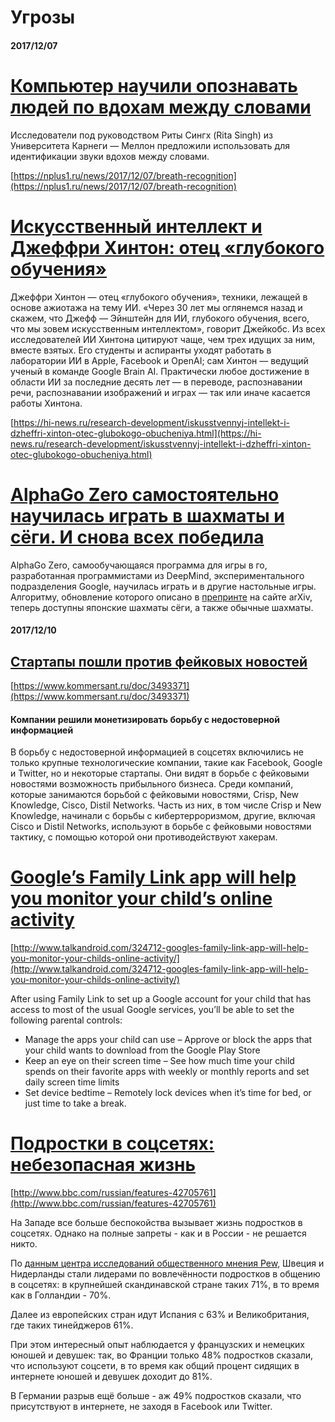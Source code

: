 # Угрозы

#### 2017/12/07

# [Компьютер научили опознавать людей по вдохам между словами](https://nplus1.ru/news/2017/12/07/breath-recognition)

Исследователи под руководством Риты Сингх \(Rita Singh\) из Университета Карнеги — Меллон предложили использовать для идентификации звуки вдохов между словами.

[https://nplus1.ru/news/2017/12/07/breath-recognition](https://nplus1.ru/news/2017/12/07/breath-recognition)

# [Искусственный интеллект и Джеффри Хинтон: отец «глубокого обучения»](https://hi-news.ru/research-development/iskusstvennyj-intellekt-i-dzheffri-xinton-otec-glubokogo-obucheniya.html)

Джеффри Хинтон — отец «глубокого обучения», техники, лежащей в основе ажиотажа на тему ИИ. «Через 30 лет мы оглянемся назад и скажем, что Джефф — Эйнштейн для ИИ, глубокого обучения, всего, что мы зовем искусственным интеллектом», говорит Джейкобс. Из всех исследователей ИИ Хинтона цитируют чаще, чем трех идущих за ним, вместе взятых. Его студенты и аспиранты уходят работать в лаборатории ИИ в Apple, Facebook и OpenAI; сам Хинтон — ведущий ученый в команде Google Brain AI. Практически любое достижение в области ИИ за последние десять лет — в переводе, распознавании речи, распознавании изображений и играх — так или иначе касается работы Хинтона.

[https://hi-news.ru/research-development/iskusstvennyj-intellekt-i-dzheffri-xinton-otec-glubokogo-obucheniya.html](https://hi-news.ru/research-development/iskusstvennyj-intellekt-i-dzheffri-xinton-otec-glubokogo-obucheniya.html)

# [AlphaGo Zero самостоятельно научилась играть в шахматы и сёги. И снова всех победила](https://nplus1.ru/news/2017/12/07/alpha-go-go)

AlphaGo Zero, самообучающаяся программа для игры в го, разработанная программистами из DeepMind, экспериментального подразделения Google, научилась играть и в другие настольные игры. Алгоритму, обновление которого описано в [препринте](https://arxiv.org/abs/1712.01815) на сайте arXiv, теперь доступны японские шахматы сёги, а также обычные шахматы.

#### 2017/12/10

## [Стартапы пошли против фейковых новостей](https://www.kommersant.ru/doc/3493371)

[https://www.kommersant.ru/doc/3493371](https://www.kommersant.ru/doc/3493371)

#### Компании решили монетизировать борьбу с недостоверной информацией

В борьбу с недостоверной информацией в соцсетях включились не только крупные технологические компании, такие как Facebook, Google и Twitter, но и некоторые стартапы. Они видят в борьбе с фейковыми новостями возможность прибыльного бизнеса. Среди компаний, которые занимаются борьбой с фейковыми новостями, Crisp, New Knowledge, Cisco, Distil Networks. Часть из них, в том числе Crisp и New Knowledge, начинали с борьбы с кибертерроризмом, другие, включая Cisco и Distil Networks, используют в борьбе с фейковыми новостями тактику, с помощью которой они противодействуют хакерам.

# [Google’s Family Link app will help you monitor your child’s online activity](http://www.talkandroid.com/324712-googles-family-link-app-will-help-you-monitor-your-childs-online-activity/)

[http://www.talkandroid.com/324712-googles-family-link-app-will-help-you-monitor-your-childs-online-activity/](http://www.talkandroid.com/324712-googles-family-link-app-will-help-you-monitor-your-childs-online-activity/)

After using Family Link to set up a Google account for your child that has access to most of the usual Google services, you’ll be able to set the following parental controls:

* Manage the apps your child can use – Approve or block the apps that your child wants to download from the Google Play Store
* Keep an eye on their screen time – See how much time your child spends on their favorite apps with weekly or monthly reports and set daily screen time limits
* Set device bedtime – Remotely lock devices when it’s time for bed, or just time to take a break.

# [Подростки в соцсетях: небезопасная жизнь](http://www.bbc.com/russian/features-42705761)

[http://www.bbc.com/russian/features-42705761](http://www.bbc.com/russian/features-42705761)

На Западе все больше беспокойства вызывает жизнь подростков в соцсетях. Однако на полные запреты - как и в России - не решается никто.

По [данным центра исследований общественного мнения Pew](http://www.pewresearch.org/fact-tank/2017/04/20/not-everyone-in-advanced-economies-is-using-social-media/), Швеция и Нидерланды стали лидерами по вовлечённости подростков в общению в соцсетях: в крупнейшей скандинавской стране таких 71%, в то время как в Голландии - 70%.

Далее из европейских стран идут Испания с 63% и Великобритания, где таких тинейджеров 61%.

При этом интересный опыт наблюдается у французских и немецких юношей и девушек: так, во Франции только 48% подростков сказали, что используют соцсети, в то время как общий процент сидящих в интернете юношей и девушек доходит до 81%.

В Германии разрыв ещё больше - аж 49% подростков сказали, что присутствуют в интернете, не заходя в Facebook или Twitter.



